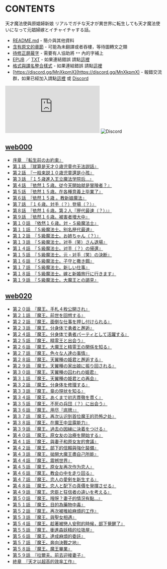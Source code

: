 # CONTENTS

天才魔法使與原娼婦新娘
リアルでガチな天才が異世界に転生しても天才魔法使いになって元娼婦嫁とイチャイチャする話。


- [README.md](README.md) - 簡介與其他資料
- [含有原文的章節](ja.md) - 可能為未翻譯或者吞樓，等待圖轉文之類
- [待修正屏蔽字](%E5%BE%85%E4%BF%AE%E6%AD%A3%E5%B1%8F%E8%94%BD%E5%AD%97.md) - 需要有人協助將 `**` 內的字補上
- [EPUB](https://gitlab.com/demonovel/epub-txt/blob/master/user_out/%E5%A4%A9%E6%89%8D%E9%AD%94%E6%B3%95%E4%BD%BF%E8%88%87%E5%8E%9F%E5%A8%BC%E5%A9%A6%E6%96%B0%E5%A8%98.epub) ／ [TXT](https://gitlab.com/demonovel/epub-txt/blob/master/user_out/out/%E5%A4%A9%E6%89%8D%E9%AD%94%E6%B3%95%E4%BD%BF%E8%88%87%E5%8E%9F%E5%A8%BC%E5%A9%A6%E6%96%B0%E5%A8%98.out.txt) - 如果連結錯誤 請點[這裡](https://gitlab.com/demonovel/epub-txt/tree/master)
- [格式與譯名整合樣式](https://github.com/bluelovers/node-novel/blob/master/lib/locales/%E5%A4%A9%E6%89%8D%E9%AD%94%E6%B3%95%E4%BD%BF%E8%88%87%E5%8E%9F%E5%A8%BC%E5%A9%A6%E6%96%B0%E5%A8%98.ts) - 如果連結錯誤 請點[這裡](https://github.com/bluelovers/node-novel/tree/master/lib/locales)
- [https://discord.gg/MnXkpmX](https://discord.gg/MnXkpmX) - 報錯交流群，如果已經加入請點[這裡](https://discordapp.com/channels/467794087769014273/467794088285175809) 或 [Discord](https://discordapp.com/channels/@me)


![導航目錄](https://chart.apis.google.com/chart?cht=qr&chs=150x150&chl=https://gitee.com/bluelovers/novel/blob/master/user_out/天才魔法使與原娼婦新娘/導航目錄.md)  ![Discord](https://chart.apis.google.com/chart?cht=qr&chs=150x150&chl=https://discord.gg/MnXkpmX)




## [web000](web000)

- [序章　『転生前のお約束』](web000/%E5%BA%8F%E7%AB%A0%E3%80%80%E3%80%8E%E8%BB%A2%E7%94%9F%E5%89%8D%E3%81%AE%E3%81%8A%E7%B4%84%E6%9D%9F%E3%80%8F.txt)
- [第１話　『就算是天才０歳児童也无法説話』](web000/%E7%AC%AC%EF%BC%91%E8%A9%B1%E3%80%80%E3%80%8E%E5%B0%B1%E7%AE%97%E6%98%AF%E5%A4%A9%E6%89%8D%EF%BC%90%E6%AD%B3%E5%85%90%E7%AB%A5%E4%B9%9F%E6%97%A0%E6%B3%95%E8%AA%AC%E8%A9%B1%E3%80%8F.txt)
- [第２話　『一般来説１０歳児童還是小孩』](web000/%E7%AC%AC%EF%BC%92%E8%A9%B1%E3%80%80%E3%80%8E%E4%B8%80%E8%88%AC%E6%9D%A5%E8%AA%AC%EF%BC%91%EF%BC%90%E6%AD%B3%E5%85%90%E7%AB%A5%E9%82%84%E6%98%AF%E5%B0%8F%E5%AD%A9%E3%80%8F.txt)
- [第３話　『１５歳進入王立魔法学院后…』](web000/%E7%AC%AC%EF%BC%93%E8%A9%B1%E3%80%80%E3%80%8E%EF%BC%91%EF%BC%95%E6%AD%B3%E9%80%B2%E5%85%A5%E7%8E%8B%E7%AB%8B%E9%AD%94%E6%B3%95%E5%AD%A6%E9%99%A2%E5%90%8E%E2%80%A6%E3%80%8F.txt)
- [第４話　『依然１５歳。従今天開始就是冒険者？』](web000/%E7%AC%AC%EF%BC%94%E8%A9%B1%E3%80%80%E3%80%8E%E4%BE%9D%E7%84%B6%EF%BC%91%EF%BC%95%E6%AD%B3%E3%80%82%E5%BE%93%E4%BB%8A%E5%A4%A9%E9%96%8B%E5%A7%8B%E5%B0%B1%E6%98%AF%E5%86%92%E9%99%BA%E8%80%85%EF%BC%9F%E3%80%8F.txt)
- [第５話　『依然１５歳。在各種意義上毕業了』](web000/%E7%AC%AC%EF%BC%95%E8%A9%B1%E3%80%80%E3%80%8E%E4%BE%9D%E7%84%B6%EF%BC%91%EF%BC%95%E6%AD%B3%E3%80%82%E5%9C%A8%E5%90%84%E7%A8%AE%E6%84%8F%E7%BE%A9%E4%B8%8A%E6%AF%95%E6%A5%AD%E4%BA%86%E3%80%8F.txt)
- [第６話　『依然１５歳 。教新娘魔法』](web000/%E7%AC%AC%EF%BC%96%E8%A9%B1%E3%80%80%E3%80%8E%E4%BE%9D%E7%84%B6%EF%BC%91%EF%BC%95%E6%AD%B3%20%E3%80%82%E6%95%99%E6%96%B0%E5%A8%98%E9%AD%94%E6%B3%95%E3%80%8F.txt)
- [第７話　『１６歳。対手（？）登場（？）』](web000/%E7%AC%AC%EF%BC%97%E8%A9%B1%E3%80%80%E3%80%8E%EF%BC%91%EF%BC%96%E6%AD%B3%E3%80%82%E5%AF%BE%E6%89%8B%EF%BC%88%EF%BC%9F%EF%BC%89%E7%99%BB%E5%A0%B4%EF%BC%88%EF%BC%9F%EF%BC%89%E3%80%8F.txt)
- [第８話　『依然１６歳。第２人『歴代最速（？）』』](web000/%E7%AC%AC%EF%BC%98%E8%A9%B1%E3%80%80%E3%80%8E%E4%BE%9D%E7%84%B6%EF%BC%91%EF%BC%96%E6%AD%B3%E3%80%82%E7%AC%AC%EF%BC%92%E4%BA%BA%E3%80%8E%E6%AD%B4%E4%BB%A3%E6%9C%80%E9%80%9F%EF%BC%88%EF%BC%9F%EF%BC%89%E3%80%8F%E3%80%8F.txt)
- [第９話　『依然１６歳。被害者増大中』](web000/%E7%AC%AC%EF%BC%99%E8%A9%B1%E3%80%80%E3%80%8E%E4%BE%9D%E7%84%B6%EF%BC%91%EF%BC%96%E6%AD%B3%E3%80%82%E8%A2%AB%E5%AE%B3%E8%80%85%E5%A2%97%E5%A4%A7%E4%B8%AD%E3%80%8F.txt)
- [第１０話　『依然１６歳。対・Ｓ級魔法士』](web000/%E7%AC%AC%EF%BC%91%EF%BC%90%E8%A9%B1%E3%80%80%E3%80%8E%E4%BE%9D%E7%84%B6%EF%BC%91%EF%BC%96%E6%AD%B3%E3%80%82%E5%AF%BE%E3%83%BB%EF%BC%B3%E7%B4%9A%E9%AD%94%E6%B3%95%E5%A3%AB%E3%80%8F.txt)
- [第１１話　『Ｓ級魔法士。别名歴代最速』](web000/%E7%AC%AC%EF%BC%91%EF%BC%91%E8%A9%B1%E3%80%80%E3%80%8E%EF%BC%B3%E7%B4%9A%E9%AD%94%E6%B3%95%E5%A3%AB%E3%80%82%E5%88%AB%E5%90%8D%E6%AD%B4%E4%BB%A3%E6%9C%80%E9%80%9F%E3%80%8F.txt)
- [第１２話　『Ｓ級魔法士。お姉ちゃん（？）』](web000/%E7%AC%AC%EF%BC%91%EF%BC%92%E8%A9%B1%E3%80%80%E3%80%8E%EF%BC%B3%E7%B4%9A%E9%AD%94%E6%B3%95%E5%A3%AB%E3%80%82%E3%81%8A%E5%A7%89%E3%81%A1%E3%82%83%E3%82%93%EF%BC%88%EF%BC%9F%EF%BC%89%E3%80%8F.txt)
- [第１３話　『Ｓ級魔法士。对手（笑）さん退場』](web000/%E7%AC%AC%EF%BC%91%EF%BC%93%E8%A9%B1%E3%80%80%E3%80%8E%EF%BC%B3%E7%B4%9A%E9%AD%94%E6%B3%95%E5%A3%AB%E3%80%82%E5%AF%B9%E6%89%8B%EF%BC%88%E7%AC%91%EF%BC%89%E3%81%95%E3%82%93%E9%80%80%E5%A0%B4%E3%80%8F.txt)
- [第１４話　『Ｓ級魔法士。对手（？）の帰還』](web000/%E7%AC%AC%EF%BC%91%EF%BC%94%E8%A9%B1%E3%80%80%E3%80%8E%EF%BC%B3%E7%B4%9A%E9%AD%94%E6%B3%95%E5%A3%AB%E3%80%82%E5%AF%B9%E6%89%8B%EF%BC%88%EF%BC%9F%EF%BC%89%E3%81%AE%E5%B8%B0%E9%82%84%E3%80%8F.txt)
- [第１５話　『Ｓ級魔法士。元・对手（笑）の決断』](web000/%E7%AC%AC%EF%BC%91%EF%BC%95%E8%A9%B1%E3%80%80%E3%80%8E%EF%BC%B3%E7%B4%9A%E9%AD%94%E6%B3%95%E5%A3%AB%E3%80%82%E5%85%83%E3%83%BB%E5%AF%B9%E6%89%8B%EF%BC%88%E7%AC%91%EF%BC%89%E3%81%AE%E6%B1%BA%E6%96%AD%E3%80%8F.txt)
- [第１６話　『Ｓ級魔法士。子守と撒き餌』](web000/%E7%AC%AC%EF%BC%91%EF%BC%96%E8%A9%B1%E3%80%80%E3%80%8E%EF%BC%B3%E7%B4%9A%E9%AD%94%E6%B3%95%E5%A3%AB%E3%80%82%E5%AD%90%E5%AE%88%E3%81%A8%E6%92%92%E3%81%8D%E9%A4%8C%E3%80%8F.txt)
- [第１７話　『Ｓ級魔法士。新しい仕事』](web000/%E7%AC%AC%EF%BC%91%EF%BC%97%E8%A9%B1%E3%80%80%E3%80%8E%EF%BC%B3%E7%B4%9A%E9%AD%94%E6%B3%95%E5%A3%AB%E3%80%82%E6%96%B0%E3%81%97%E3%81%84%E4%BB%95%E4%BA%8B%E3%80%8F.txt)
- [第１８話　『Ｓ級魔法士。嫁と新婚旅行に行きます』](web000/%E7%AC%AC%EF%BC%91%EF%BC%98%E8%A9%B1%E3%80%80%E3%80%8E%EF%BC%B3%E7%B4%9A%E9%AD%94%E6%B3%95%E5%A3%AB%E3%80%82%E5%AB%81%E3%81%A8%E6%96%B0%E5%A9%9A%E6%97%85%E8%A1%8C%E3%81%AB%E8%A1%8C%E3%81%8D%E3%81%BE%E3%81%99%E3%80%8F.txt)
- [第１９話　『Ｓ級魔法士。大魔王との謁見』](web000/%E7%AC%AC%EF%BC%91%EF%BC%99%E8%A9%B1%E3%80%80%E3%80%8E%EF%BC%B3%E7%B4%9A%E9%AD%94%E6%B3%95%E5%A3%AB%E3%80%82%E5%A4%A7%E9%AD%94%E7%8E%8B%E3%81%A8%E3%81%AE%E8%AC%81%E8%A6%8B%E3%80%8F.txt)


## [web020](web020)

- [第２０話　『魔王。手札４枚公開され』](web020/%E7%AC%AC%EF%BC%92%EF%BC%90%E8%A9%B1%E3%80%80%E3%80%8E%E9%AD%94%E7%8E%8B%E3%80%82%E6%89%8B%E6%9C%AD%EF%BC%94%E6%9E%9A%E5%85%AC%E9%96%8B%E3%81%95%E3%82%8C%E3%80%8F.txt)
- [第２１話　『魔王。前世を回想する』](web020/%E7%AC%AC%EF%BC%92%EF%BC%91%E8%A9%B1%E3%80%80%E3%80%8E%E9%AD%94%E7%8E%8B%E3%80%82%E5%89%8D%E4%B8%96%E3%82%92%E5%9B%9E%E6%83%B3%E3%81%99%E3%82%8B%E3%80%8F.txt)
- [第２２話　『魔王。面倒な仕事を押し付けられる』](web020/%E7%AC%AC%EF%BC%92%EF%BC%92%E8%A9%B1%E3%80%80%E3%80%8E%E9%AD%94%E7%8E%8B%E3%80%82%E9%9D%A2%E5%80%92%E3%81%AA%E4%BB%95%E4%BA%8B%E3%82%92%E6%8A%BC%E3%81%97%E4%BB%98%E3%81%91%E3%82%89%E3%82%8C%E3%82%8B%E3%80%8F.txt)
- [第２３話　『魔王。分身体で勇者と邂逅』](web020/%E7%AC%AC%EF%BC%92%EF%BC%93%E8%A9%B1%E3%80%80%E3%80%8E%E9%AD%94%E7%8E%8B%E3%80%82%E5%88%86%E8%BA%AB%E4%BD%93%E3%81%A7%E5%8B%87%E8%80%85%E3%81%A8%E9%82%82%E9%80%85%E3%80%8F.txt)
- [第２４話　『魔王。分身体で勇者パーティとして活躍する』](web020/%E7%AC%AC%EF%BC%92%EF%BC%94%E8%A9%B1%E3%80%80%E3%80%8E%E9%AD%94%E7%8E%8B%E3%80%82%E5%88%86%E8%BA%AB%E4%BD%93%E3%81%A7%E5%8B%87%E8%80%85%E3%83%91%E3%83%BC%E3%83%86%E3%82%A3%E3%81%A8%E3%81%97%E3%81%A6%E6%B4%BB%E8%BA%8D%E3%81%99%E3%82%8B%E3%80%8F.txt)
- [第２５話　『魔王。精霊王と出会う』](web020/%E7%AC%AC%EF%BC%92%EF%BC%95%E8%A9%B1%E3%80%80%E3%80%8E%E9%AD%94%E7%8E%8B%E3%80%82%E7%B2%BE%E9%9C%8A%E7%8E%8B%E3%81%A8%E5%87%BA%E4%BC%9A%E3%81%86%E3%80%8F.txt)
- [第２６話　『魔王。大魔王と精霊王の関係を知る』](web020/%E7%AC%AC%EF%BC%92%EF%BC%96%E8%A9%B1%E3%80%80%E3%80%8E%E9%AD%94%E7%8E%8B%E3%80%82%E5%A4%A7%E9%AD%94%E7%8E%8B%E3%81%A8%E7%B2%BE%E9%9C%8A%E7%8E%8B%E3%81%AE%E9%96%A2%E4%BF%82%E3%82%92%E7%9F%A5%E3%82%8B%E3%80%8F.txt)
- [第２７話　『魔王。色々な人達の事情』](web020/%E7%AC%AC%EF%BC%92%EF%BC%97%E8%A9%B1%E3%80%80%E3%80%8E%E9%AD%94%E7%8E%8B%E3%80%82%E8%89%B2%E3%80%85%E3%81%AA%E4%BA%BA%E9%81%94%E3%81%AE%E4%BA%8B%E6%83%85%E3%80%8F.txt)
- [第２８話　『魔王。天翼種の姫君と邂逅する』](web020/%E7%AC%AC%EF%BC%92%EF%BC%98%E8%A9%B1%E3%80%80%E3%80%8E%E9%AD%94%E7%8E%8B%E3%80%82%E5%A4%A9%E7%BF%BC%E7%A8%AE%E3%81%AE%E5%A7%AB%E5%90%9B%E3%81%A8%E9%82%82%E9%80%85%E3%81%99%E3%82%8B%E3%80%8F.txt)
- [第２９話　『魔王。天翼種の家出娘に振り回される』](web020/%E7%AC%AC%EF%BC%92%EF%BC%99%E8%A9%B1%E3%80%80%E3%80%8E%E9%AD%94%E7%8E%8B%E3%80%82%E5%A4%A9%E7%BF%BC%E7%A8%AE%E3%81%AE%E5%AE%B6%E5%87%BA%E5%A8%98%E3%81%AB%E6%8C%AF%E3%82%8A%E5%9B%9E%E3%81%95%E3%82%8C%E3%82%8B%E3%80%8F.txt)
- [第３０話　『魔王。天翼種の囚われの姫君』](web020/%E7%AC%AC%EF%BC%93%EF%BC%90%E8%A9%B1%E3%80%80%E3%80%8E%E9%AD%94%E7%8E%8B%E3%80%82%E5%A4%A9%E7%BF%BC%E7%A8%AE%E3%81%AE%E5%9B%9A%E3%82%8F%E3%82%8C%E3%81%AE%E5%A7%AB%E5%90%9B%E3%80%8F.txt)
- [第３１話　『魔王。天翼種の姫君との再会』](web020/%E7%AC%AC%EF%BC%93%EF%BC%91%E8%A9%B1%E3%80%80%E3%80%8E%E9%AD%94%E7%8E%8B%E3%80%82%E5%A4%A9%E7%BF%BC%E7%A8%AE%E3%81%AE%E5%A7%AB%E5%90%9B%E3%81%A8%E3%81%AE%E5%86%8D%E4%BC%9A%E3%80%8F.txt)
- [第３２話　『魔王。分身体を修理する』](web020/%E7%AC%AC%EF%BC%93%EF%BC%92%E8%A9%B1%E3%80%80%E3%80%8E%E9%AD%94%E7%8E%8B%E3%80%82%E5%88%86%E8%BA%AB%E4%BD%93%E3%82%92%E4%BF%AE%E7%90%86%E3%81%99%E3%82%8B%E3%80%8F.txt)
- [第３３話　『魔王。竜の現状を知る』](web020/%E7%AC%AC%EF%BC%93%EF%BC%93%E8%A9%B1%E3%80%80%E3%80%8E%E9%AD%94%E7%8E%8B%E3%80%82%E7%AB%9C%E3%81%AE%E7%8F%BE%E7%8A%B6%E3%82%92%E7%9F%A5%E3%82%8B%E3%80%8F.txt)
- [第３４話　『魔王。あくまで初志貫徹を貫く』](web020/%E7%AC%AC%EF%BC%93%EF%BC%94%E8%A9%B1%E3%80%80%E3%80%8E%E9%AD%94%E7%8E%8B%E3%80%82%E3%81%82%E3%81%8F%E3%81%BE%E3%81%A7%E5%88%9D%E5%BF%97%E8%B2%AB%E5%BE%B9%E3%82%92%E8%B2%AB%E3%81%8F%E3%80%8F.txt)
- [第３５話　『魔王。不死の兵団（？）に出会う』](web020/%E7%AC%AC%EF%BC%93%EF%BC%95%E8%A9%B1%E3%80%80%E3%80%8E%E9%AD%94%E7%8E%8B%E3%80%82%E4%B8%8D%E6%AD%BB%E3%81%AE%E5%85%B5%E5%9B%A3%EF%BC%88%EF%BC%9F%EF%BC%89%E3%81%AB%E5%87%BA%E4%BC%9A%E3%81%86%E3%80%8F.txt)
- [第３６話　『魔王。用尽『底牌』』](web020/%E7%AC%AC%EF%BC%93%EF%BC%96%E8%A9%B1%E3%80%80%E3%80%8E%E9%AD%94%E7%8E%8B%E3%80%82%E7%94%A8%E5%B0%BD%E3%80%8E%E5%BA%95%E7%89%8C%E3%80%8F%E3%80%8F.txt)
- [第３７話　『魔王。再次认识到首位魔王的恐怖之处』](web020/%E7%AC%AC%EF%BC%93%EF%BC%97%E8%A9%B1%E3%80%80%E3%80%8E%E9%AD%94%E7%8E%8B%E3%80%82%E5%86%8D%E6%AC%A1%E8%AE%A4%E8%AF%86%E5%88%B0%E9%A6%96%E4%BD%8D%E9%AD%94%E7%8E%8B%E7%9A%84%E6%81%90%E6%80%96%E4%B9%8B%E5%A4%84%E3%80%8F.txt)
- [第３８話　『魔王。在魔王中显露能力』](web020/%E7%AC%AC%EF%BC%93%EF%BC%98%E8%A9%B1%E3%80%80%E3%80%8E%E9%AD%94%E7%8E%8B%E3%80%82%E5%9C%A8%E9%AD%94%E7%8E%8B%E4%B8%AD%E6%98%BE%E9%9C%B2%E8%83%BD%E5%8A%9B%E3%80%8F.txt)
- [第３９話　『魔王。過去の因縁に決着をつける』](web020/%E7%AC%AC%EF%BC%93%EF%BC%99%E8%A9%B1%E3%80%80%E3%80%8E%E9%AD%94%E7%8E%8B%E3%80%82%E9%81%8E%E5%8E%BB%E3%81%AE%E5%9B%A0%E7%B8%81%E3%81%AB%E6%B1%BA%E7%9D%80%E3%82%92%E3%81%A4%E3%81%91%E3%82%8B%E3%80%8F.txt)
- [第４０話　『魔王。原女友の治療を開始する』](web020/%E7%AC%AC%EF%BC%94%EF%BC%90%E8%A9%B1%E3%80%80%E3%80%8E%E9%AD%94%E7%8E%8B%E3%80%82%E5%8E%9F%E5%A5%B3%E5%8F%8B%E3%81%AE%E6%B2%BB%E7%99%82%E3%82%92%E9%96%8B%E5%A7%8B%E3%81%99%E3%82%8B%E3%80%8F.txt)
- [第４１話　『魔王。與妻子和原女友的會議』](web020/%E7%AC%AC%EF%BC%94%EF%BC%91%E8%A9%B1%E3%80%80%E3%80%8E%E9%AD%94%E7%8E%8B%E3%80%82%E8%88%87%E5%A6%BB%E5%AD%90%E5%92%8C%E5%8E%9F%E5%A5%B3%E5%8F%8B%E7%9A%84%E6%9C%83%E8%AD%B0%E3%80%8F.txt)
- [第４２話　『魔王。部下的信賴與強化裝備』](web020/%E7%AC%AC%EF%BC%94%EF%BC%92%E8%A9%B1%E3%80%80%E3%80%8E%E9%AD%94%E7%8E%8B%E3%80%82%E9%83%A8%E4%B8%8B%E7%9A%84%E4%BF%A1%E8%B3%B4%E8%88%87%E5%BC%B7%E5%8C%96%E8%A3%9D%E5%82%99%E3%80%8F.txt)
- [第４３話　『魔王。拋開大魔王盡自己所能』](web020/%E7%AC%AC%EF%BC%94%EF%BC%93%E8%A9%B1%E3%80%80%E3%80%8E%E9%AD%94%E7%8E%8B%E3%80%82%E6%8B%8B%E9%96%8B%E5%A4%A7%E9%AD%94%E7%8E%8B%E7%9B%A1%E8%87%AA%E5%B7%B1%E6%89%80%E8%83%BD%E3%80%8F.txt)
- [第４４話　『魔王。震撼世界』](web020/%E7%AC%AC%EF%BC%94%EF%BC%94%E8%A9%B1%E3%80%80%E3%80%8E%E9%AD%94%E7%8E%8B%E3%80%82%E9%9C%87%E6%92%BC%E4%B8%96%E7%95%8C%E3%80%8F.txt)
- [第４５話　『魔王。原女友再次作为恋人』](web020/%E7%AC%AC%EF%BC%94%EF%BC%95%E8%A9%B1%E3%80%80%E3%80%8E%E9%AD%94%E7%8E%8B%E3%80%82%E5%8E%9F%E5%A5%B3%E5%8F%8B%E5%86%8D%E6%AC%A1%E4%BD%9C%E4%B8%BA%E6%81%8B%E4%BA%BA%E3%80%8F.txt)
- [第４６話　『魔王。教会の中を走り回る』](web020/%E7%AC%AC%EF%BC%94%EF%BC%96%E8%A9%B1%E3%80%80%E3%80%8E%E9%AD%94%E7%8E%8B%E3%80%82%E6%95%99%E4%BC%9A%E3%81%AE%E4%B8%AD%E3%82%92%E8%B5%B0%E3%82%8A%E5%9B%9E%E3%82%8B%E3%80%8F.txt)
- [第４７話　『魔王。恋人の愛剣を新生する』](web020/%E7%AC%AC%EF%BC%94%EF%BC%97%E8%A9%B1%E3%80%80%E3%80%8E%E9%AD%94%E7%8E%8B%E3%80%82%E6%81%8B%E4%BA%BA%E3%81%AE%E6%84%9B%E5%89%A3%E3%82%92%E6%96%B0%E7%94%9F%E3%81%99%E3%82%8B%E3%80%8F.txt)
- [第４８話　『魔王。恋人と配下の真價を発揮させる』](web020/%E7%AC%AC%EF%BC%94%EF%BC%98%E8%A9%B1%E3%80%80%E3%80%8E%E9%AD%94%E7%8E%8B%E3%80%82%E6%81%8B%E4%BA%BA%E3%81%A8%E9%85%8D%E4%B8%8B%E3%81%AE%E7%9C%9F%E5%83%B9%E3%82%92%E7%99%BA%E6%8F%AE%E3%81%95%E3%81%9B%E3%82%8B%E3%80%8F.txt)
- [第４９話　『魔王。忠臣と狂信者の違いを考える』](web020/%E7%AC%AC%EF%BC%94%EF%BC%99%E8%A9%B1%E3%80%80%E3%80%8E%E9%AD%94%E7%8E%8B%E3%80%82%E5%BF%A0%E8%87%A3%E3%81%A8%E7%8B%82%E4%BF%A1%E8%80%85%E3%81%AE%E9%81%95%E3%81%84%E3%82%92%E8%80%83%E3%81%88%E3%82%8B%E3%80%8F.txt)
- [第５０話　『魔王。哦呀？妻子的情況有點…』](web020/%E7%AC%AC%EF%BC%95%EF%BC%90%E8%A9%B1%E3%80%80%E3%80%8E%E9%AD%94%E7%8E%8B%E3%80%82%E5%93%A6%E5%91%80%EF%BC%9F%E5%A6%BB%E5%AD%90%E7%9A%84%E6%83%85%E6%B3%81%E6%9C%89%E9%BB%9E%E2%80%A6%E3%80%8F.txt)
- [第５１話　『魔王。目的為藥物中毒』](web020/%E7%AC%AC%EF%BC%95%EF%BC%91%E8%A9%B1%E3%80%80%E3%80%8E%E9%AD%94%E7%8E%8B%E3%80%82%E7%9B%AE%E7%9A%84%E7%82%BA%E8%97%A5%E7%89%A9%E4%B8%AD%E6%AF%92%E3%80%8F.txt)
- [第５２話　『魔王。再次被推給麻煩的工作』](web020/%E7%AC%AC%EF%BC%95%EF%BC%92%E8%A9%B1%E3%80%80%E3%80%8E%E9%AD%94%E7%8E%8B%E3%80%82%E5%86%8D%E6%AC%A1%E8%A2%AB%E6%8E%A8%E7%B5%A6%E9%BA%BB%E7%85%A9%E7%9A%84%E5%B7%A5%E4%BD%9C%E3%80%8F.txt)
- [第５３話　『魔王。與聖女相遇』](web020/%E7%AC%AC%EF%BC%95%EF%BC%93%E8%A9%B1%E3%80%80%E3%80%8E%E9%AD%94%E7%8E%8B%E3%80%82%E8%88%87%E8%81%96%E5%A5%B3%E7%9B%B8%E9%81%87%E3%80%8F.txt)
- [第５４話　『魔王。趁著被戀人安慰的時候，部下覺醒了』](web020/%E7%AC%AC%EF%BC%95%EF%BC%94%E8%A9%B1%E3%80%80%E3%80%8E%E9%AD%94%E7%8E%8B%E3%80%82%E8%B6%81%E8%91%97%E8%A2%AB%E6%88%80%E4%BA%BA%E5%AE%89%E6%85%B0%E7%9A%84%E6%99%82%E5%80%99%EF%BC%8C%E9%83%A8%E4%B8%8B%E8%A6%BA%E9%86%92%E4%BA%86%E3%80%8F.txt)
- [第５５話　『魔王。衝進森妖精的垃圾屋』](web020/%E7%AC%AC%EF%BC%95%EF%BC%95%E8%A9%B1%E3%80%80%E3%80%8E%E9%AD%94%E7%8E%8B%E3%80%82%E8%A1%9D%E9%80%B2%E6%A3%AE%E5%A6%96%E7%B2%BE%E7%9A%84%E5%9E%83%E5%9C%BE%E5%B1%8B%E3%80%8F.txt)
- [第５６話　『魔王。達成麻煩的委託』](web020/%E7%AC%AC%EF%BC%95%EF%BC%96%E8%A9%B1%E3%80%80%E3%80%8E%E9%AD%94%E7%8E%8B%E3%80%82%E9%81%94%E6%88%90%E9%BA%BB%E7%85%A9%E7%9A%84%E5%A7%94%E8%A8%97%E3%80%8F.txt)
- [第５７話　『魔王。奔向決戰之地』](web020/%E7%AC%AC%EF%BC%95%EF%BC%97%E8%A9%B1%E3%80%80%E3%80%8E%E9%AD%94%E7%8E%8B%E3%80%82%E5%A5%94%E5%90%91%E6%B1%BA%E6%88%B0%E4%B9%8B%E5%9C%B0%E3%80%8F.txt)
- [第５８話　『魔王。魔王畢業』](web020/%E7%AC%AC%EF%BC%95%EF%BC%98%E8%A9%B1%E3%80%80%E3%80%8E%E9%AD%94%E7%8E%8B%E3%80%82%E9%AD%94%E7%8E%8B%E7%95%A2%E6%A5%AD%E3%80%8F.txt)
- [第５９話　『拉爾夫。前去迎接妻子』](web020/%E7%AC%AC%EF%BC%95%EF%BC%99%E8%A9%B1%E3%80%80%E3%80%8E%E6%8B%89%E7%88%BE%E5%A4%AB%E3%80%82%E5%89%8D%E5%8E%BB%E8%BF%8E%E6%8E%A5%E5%A6%BB%E5%AD%90%E3%80%8F.txt)
- [終章　『天才以超高的效率工作』](web020/%E7%B5%82%E7%AB%A0%E3%80%80%E3%80%8E%E5%A4%A9%E6%89%8D%E4%BB%A5%E8%B6%85%E9%AB%98%E7%9A%84%E6%95%88%E7%8E%87%E5%B7%A5%E4%BD%9C%E3%80%8F.txt)

